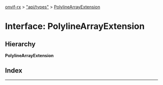 [onvif-rx](../README.md) > ["api/types"](../modules/_api_types_.md) > [PolylineArrayExtension](../interfaces/_api_types_.polylinearrayextension.md)

# Interface: PolylineArrayExtension

## Hierarchy

**PolylineArrayExtension**

## Index

---

